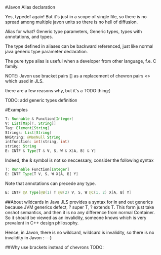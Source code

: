 #Javon Alias declaration

Yes, typedef again! But it's just in a scope of single file, so there is no spread among multiple javon units so there is no hell of diffusion.

Alias for what? Generic type parameters, Generic types, types with annotations, and types.

The type defined in aliases can be backward referenced, just like normal java generic type parameter declaration.

The pure type alias is useful when a developer from other language, f.e. C family.

NOTE: Javon use bracket pairs [] as a replacement of chevron pairs <> which used in JLS.

there are a few reasons why, but it's a TODO thing:)

TODO: add generic types definition

#Examples
```java
T: Runnable & Function[Integer]
V: List[Map[T, String]]
Tag: Element[String]
Strings: List[String]
NNString: @NonNull String
intfunction: int(string, int)
string: String
E: INTF & Type[T & V, S, W & X[A, B] & Y]
```
Indeed, the & symbol is not so neccessary, consider the following syntax
```java
T: Runnable Function[Integer]
E: INTF Type[T V, S, W X[A, B] Y]
```
Note that annotations can precede any type.
```java
E: INTF @A Type[@B(1) T @B(2) V, S, W @C(1, 2) X[A, B] Y]
```
##About wildcards in Java
JLS provides a syntax for in and out generics because JVM generics defect, ? super T, ? extends T. This form just take onshot semantics, and then it is no any difference from normal Container<T>. So it should be viewed as an invalidity, someone knows which is very prevalent in C++ design philosophy.

Hence, in Javon, there is no wildcard, wildcard is invalidity, so there is no invalidity in Javon :---)

##Why use brackets instead of chevrons
TODO:
